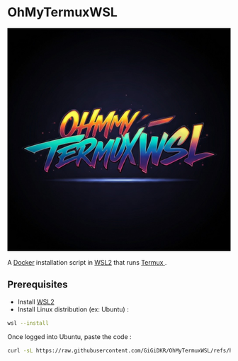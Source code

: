 # OhMyTermuxWSL

![Logo of OhMyTermuxWSL](logo.jpg)

A [Docker](https://www.docker.com/) installation script in [WSL2](https://learn.microsoft.com/en-us/windows/wsl/about) that runs [Termux ](https://termux.dev/en/).

## Prerequisites

- Install [WSL2](https://learn.microsoft.com/en-us/windows/wsl/install-manual)
- Install Linux distribution (ex: Ubuntu) :
```bash
wsl --install
```
Once logged into Ubuntu, paste the code :
```bash
curl -sL https://raw.githubusercontent.com/GiGiDKR/OhMyTermuxWSL/refs/heads/1.0.0/install.sh -o install.sh && chmod +x install.sh && ./install.sh
```
